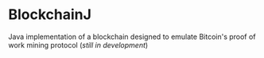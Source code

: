 # BlockchainJ 
Java implementation of a blockchain designed to emulate Bitcoin's proof of work mining protocol (*still in development*)
